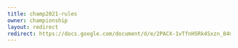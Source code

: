 ```yaml
---
title: champ2021-rules
owner: championship
layout: redirect
redirect: https://docs.google.com/document/d/e/2PACX-1vTfnH5Rk4Sxzn_84CvY8-HBw56mru8iGb7RDSnI4PYRMNbPR-NC4ENU0VkScZs0HrJgYpWm0ZxqU0cf/pub
---
```


